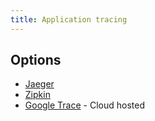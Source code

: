 ```yaml
---
title: Application tracing
---
```

## Options

- [Jaeger](https://www.jaegertracing.io/)
- [Zipkin](https://zipkin.io/)
- [Google Trace](https://cloud.google.com/trace/docs) - Cloud hosted